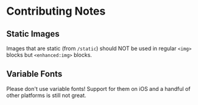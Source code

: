 # Contributing Notes

## Static Images

Images that are static (from `/static`) should NOT be used in regular `<img>` blocks but `<enhanced:img>` blocks.

## Variable Fonts

Please don't use variable fonts! Support for them on iOS and a handful of other platforms is still not great.
